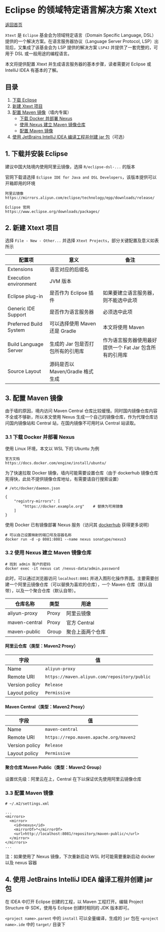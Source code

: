 # Eclipse 的领域特定语言解决方案 Xtext

[返回首页](../README.md)

`Xtext` 是 `Eclipse` 基金会为领域特定语言（Domain Specific Language, DSL）提供的一个解决方案。在语言服务器协议（Language Server Protocol, LSP）出现后，又集成了该基金会为 LSP 提供的解决方案 `LSP4J` 并提供了一套完整的，可用于 DSL 或一般用途的编程语言。

本文将提供配置 Xtext 并生成语言服务器的基本步骤，读者需要对 Eclipse 或 IntelliJ IDEA 有基本的了解。

## 目录

1. [下载 Eclipse](#1-下载并安装-eclipse)
2. [新建 Xtext 项目](#2-新建-xtext-项目)
3. [配置 Maven 镜像](#3-配置-maven-镜像)（墙内专属）
    - [下载 Docker 并部署 Nexus](#31-下载-docker-并部署-nexus)
    - [使用 Nexus 建立 Maven 镜像仓库](#32-使用-nexus-建立-maven-镜像仓库)
    - [配置 Maven 镜像](#33-配置-maven-镜像)
4. [使用 JetBrains IntelliJ IDEA 编译工程并创建 jar 包](#4-使用-jetbrains-intellij-idea-编译工程并创建-jar-包)（可选）

## 1. 下载并安装 Eclipse

建议中国大陆境内使用阿里云镜像，选择 `R/eclipse-dsl-...` 的版本

官网下载请选择 `Eclipse IDE for Java and DSL Developers`，该版本提供可以开箱即用的环境

```
阿里云镜像
https://mirrors.aliyun.com/eclipse/technology/epp/downloads/release/

Eclipse 官网
https://www.eclipse.org/downloads/packages/
```

## 2. 新建 Xtext 项目

选择 `File - New - Other...` 并选择 `Xtext Projects`，部分关键配置及意义如表所示

| 配置项 | 意义 | 备注 |
| --- | --- | --- |
| Extensions | 语言对应的后缀名 | |
| Execution environment | JVM 版本 | |
| Eclipse plug-in | 是否作为 Eclipse 插件 | 如果要建立语言服务器，则不能选中此项 |
| Generic IDE Support | 是否作为语言服务器 | 必须选中此项 |
| Preferred Build System | 可以选择使用 Maven 还是 Gradle | 本文将使用 Maven |
| Build Language Server | 生成的 Jar 包是否打包所有的引用库 | 作为语言服务器使用最好提供一个 Fat Jar 包含所有的引用库 |
| Source Layout | 源码是否以 Maven/Gradle 格式生成 | |

## 3. 配置 Maven 镜像

由于墙的原因，境内访问 Maven Central 仓库比较缓慢。同时国内镜像仓库内容不全或不够新，所以本文使用 Nexus 生成一个自己的镜像仓库，作为代理仓库访问国内镜像站和 Central 站，在国内镜像不可用时从 Central 站读取。

### 3.1 下载 Docker 并部署 Nexus

使用 Linux 环境，本文以 WSL 下的 Ubuntu 为例

```
官方文档
https://docs.docker.com/engine/install/ubuntu/
```

为了快速拉取 Docker 镜像，墙内可能需要设置仓库（由于 dockerhub 镜像仓库死得快，此处不提供镜像仓库地址，有需要请自行搜索设置）

```
# /etc/docker/daemon.json

{
    "registry-mirrors": [
        "https://docker.example.org"    # 替换为可用镜像
    ]
}
```

使用 Docker 已有镜像部署 Nexus 服务（访问其 [dockerhub](https://hub.docker.com/r/sonatype/nexus3/) 获得更多说明）

```
# 可以自己设置映射的端口号及容器名称
docker run -d -p 8081:8081 --name nexus sonatype/nexus3
```

### 3.2 使用 Nexus 建立 Maven 镜像仓库

```
# 找到 admin 账户的密码
docker exec -it nexus cat /nexus-data/admin.password
```

此时，可以通过浏览器访问 `localhost:8081` 并进入图形化操作界面。主要需要创建一个阿里云镜像仓库（可以替换为喜欢的仓库），一个 Maven 仓库（默认自带），以及一个聚合仓库（默认自带）。

| 仓库名称 | 类型 | 用途 |
| --- | --- | --- |
| aliyun-proxy  | Proxy | 阿里云镜像 |
| maven-central | Proxy | 官方 Central |
| maven-public  | Group | 聚合上面两个仓库 |

#### 阿里云仓库（类型：Maven2 Proxy）

| 字段 | 值 |
| --- | --- |
| Name           | `aliyun-proxy`                               |
| Remote URI | `https://maven.aliyun.com/repository/public` |
| Version policy | `Release`                                    |
| Layout policy  | `Permissive`                                 |

#### Maven Central（类型：Maven2 Proxy）

| 字段 | 值 |
| --- | --- |
| Name           | `maven-central`                               |
| Remote URI | `https://repo.maven.apache.org/maven2` |
| Version policy | `Release`                                    |
| Layout policy  | `Permissive`                                 |

#### 聚合仓库 Maven Public（类型：Maven2 Group）

设置优先级：阿里云在上，Central 在下以保证优先使用阿里云镜像仓库

### 3.3 配置 Maven 镜像

```
# ~/.m2/settings.xml

...
<mirrors>
  <mirror>
    <id>nexus</id>
    <mirrorOf>*</mirrorOf>
    <url>http://localhost:8081/repository/maven-public/</url>
  </mirror>
</mirrors>
...
```

注：如果使用了 Nexus 镜像，下次重新启动 WSL 时可能需要重新启动 docker 以及 nexus 容器


## 4. 使用 JetBrains IntelliJ IDEA 编译工程并创建 jar 包

在 IDEA 中打开 Eclipse 创建的工程，以 Maven 工程打开。编辑 Project Structure 中 SDK，使用与 Eclipse 创建时相同的 JDK 版本即可。

`<project name>.parent` 中的 `install` 可以全量编译，生成的 `jar` 包在 `<project name>.ide` 中的 `target/` 目录下
